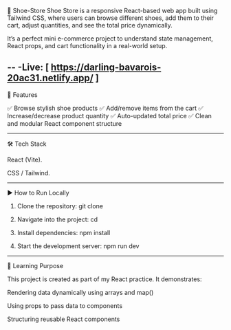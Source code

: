  👟 Shoe-Store
Shoe Store is a responsive React-based web app built using Tailwind CSS, where users can browse different shoes, add them to their cart, adjust quantities, and see the total price dynamically.

It’s a perfect mini e-commerce project to understand state management, React props, and cart functionality in a real-world setup.

--
-Live: [ https://darling-bavarois-20ac31.netlify.app/ ]
---

🚀 Features

✅ Browse stylish shoe products
✅ Add/remove items from the cart
✅ Increase/decrease product quantity
✅ Auto-updated total price
✅ Clean and modular React component structure



---

🛠 Tech Stack

React (Vite).

CSS / Tailwind.



---

▶ How to Run Locally

1. Clone the repository:
git clone <your-repo-link>

2. Navigate into the project:
cd <project-folder-name>

3. Install dependencies:
npm install

4. Start the development server:
npm run dev

---

📌 Learning Purpose

This project is created as part of my React practice. It demonstrates:

Rendering data dynamically using arrays and map()

Using props to pass data to components

Structuring reusable React components
